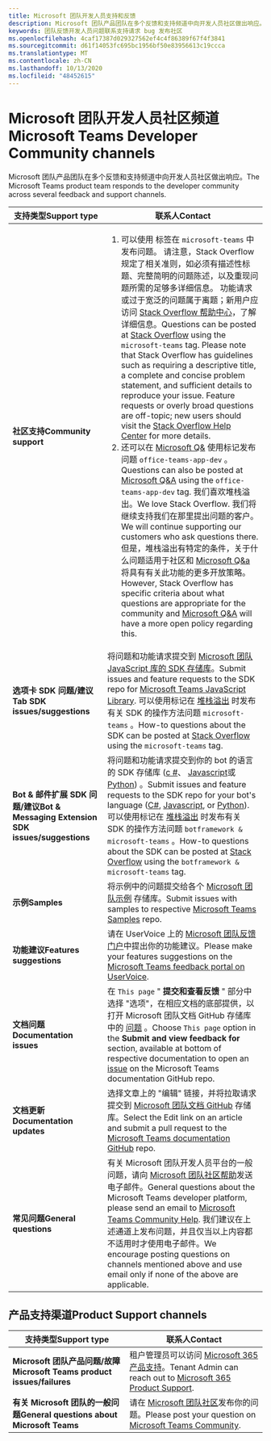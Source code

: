 ```yaml
---
title: Microsoft 团队开发人员支持和反馈
description: Microsoft 团队产品团队在多个反馈和支持频道中向开发人员社区做出响应。
keywords: 团队反馈开发人员问题联系支持请求 bug 发布社区
ms.openlocfilehash: 4caf17387d029327562ef4c4f86389f67f4f3841
ms.sourcegitcommit: d61f14053fc695bc1956bf50e83956613c19ccca
ms.translationtype: MT
ms.contentlocale: zh-CN
ms.lasthandoff: 10/13/2020
ms.locfileid: "48452615"
---
```

# <a name="microsoft-teams-developer-community-channels"></a><span data-ttu-id="99555-104">Microsoft 团队开发人员社区频道</span><span class="sxs-lookup"><span data-stu-id="99555-104">Microsoft Teams Developer Community channels</span></span>

<span data-ttu-id="99555-105">Microsoft 团队产品团队在多个反馈和支持频道中向开发人员社区做出响应。</span><span class="sxs-lookup"><span data-stu-id="99555-105">The Microsoft Teams product team responds to the developer community across several feedback and support channels.</span></span>


|            <span data-ttu-id="99555-106">**支持类型**</span><span class="sxs-lookup"><span data-stu-id="99555-106">**Support type**</span></span>            |               <span data-ttu-id="99555-107">**联系人**</span><span class="sxs-lookup"><span data-stu-id="99555-107">**Contact**</span></span>                                                                                  |
|-----------------------------------------------------|---------------------------------------------------------------------------------------------------------------------------------------------------------------------------------------------------------------------------------------------------------------------------------------------------------------------------------------------------------------------------------------------------------------------------------------------------------------------------------------------------|
|         <span data-ttu-id="99555-108">**社区支持**</span><span class="sxs-lookup"><span data-stu-id="99555-108">**Community support**</span></span>          |<ol><li> <span data-ttu-id="99555-p101">可以使用 [](https://stackoverflow.com/questions/tagged/microsoft-teams) 标签在 `microsoft-teams` 中发布问题。 请注意，Stack Overflow 规定了相关准则，如必须有描述性标题、完整简明的问题陈述，以及重现问题所需的足够多详细信息。 功能请求或过于宽泛的问题属于离题；新用户应访问 [Stack Overflow 帮助中心](https://stackoverflow.com/help/how-to-ask)，了解详细信息。</span><span class="sxs-lookup"><span data-stu-id="99555-p101">Questions can be posted at [Stack Overflow](https://stackoverflow.com/questions/tagged/microsoft-teams) using the `microsoft-teams` tag. Please note that Stack Overflow has guidelines such as requiring a descriptive title, a complete and concise problem statement, and sufficient details to reproduce your issue. Feature requests or overly broad questions are off-topic; new users should visit the [Stack Overflow Help Center](https://stackoverflow.com/help/how-to-ask) for more details. </span></span></li>                                                                                                                                                                       <li> <span data-ttu-id="99555-112">还可以在 [Microsoft Q&](/answers/topics/office-teams-app-dev.html) 使用标记发布问题 `office-teams-app-dev` 。</span><span class="sxs-lookup"><span data-stu-id="99555-112">Questions can also be posted at [Microsoft Q&A](/answers/topics/office-teams-app-dev.html) using the `office-teams-app-dev` tag.</span></span> <span data-ttu-id="99555-113">我们喜欢堆栈溢出。</span><span class="sxs-lookup"><span data-stu-id="99555-113">We love Stack Overflow.</span></span> <span data-ttu-id="99555-114">我们将继续支持我们在那里提出问题的客户。</span><span class="sxs-lookup"><span data-stu-id="99555-114">We will continue supporting our customers who ask questions there.</span></span> <span data-ttu-id="99555-115">但是，堆栈溢出有特定的条件，关于什么问题适用于社区和 [Microsoft Q&a](/answers/topics/office-teams-app-dev.html) 将具有有关此功能的更多开放策略。</span><span class="sxs-lookup"><span data-stu-id="99555-115">However, Stack Overflow has specific criteria about what questions are appropriate for the community and [Microsoft Q&A](/answers/topics/office-teams-app-dev.html) will have a more open policy regarding this.</span></span>  </li> </ol>                                                                                                  |
|        <span data-ttu-id="99555-116">**选项卡 SDK 问题/建议**</span><span class="sxs-lookup"><span data-stu-id="99555-116">**Tab SDK issues/suggestions**</span></span>        |  <span data-ttu-id="99555-117">将问题和功能请求提交到 [Microsoft 团队 JavaScript 库的 SDK 存储库](https://github.com/OfficeDev/microsoft-teams-library-js/issues)。</span><span class="sxs-lookup"><span data-stu-id="99555-117">Submit issues and feature requests to the SDK repo for [Microsoft Teams JavaScript Library](https://github.com/OfficeDev/microsoft-teams-library-js/issues).</span></span> <span data-ttu-id="99555-118">可以使用标记在 [堆栈溢出](https://stackoverflow.com/questions/tagged/microsoft-teams) 时发布有关 SDK 的操作方法问题 `microsoft-teams` 。</span><span class="sxs-lookup"><span data-stu-id="99555-118">How-to questions about the SDK can be posted at [Stack Overflow](https://stackoverflow.com/questions/tagged/microsoft-teams) using the `microsoft-teams` tag.</span></span>                                                                                                                                                                                                                       |
|            <span data-ttu-id="99555-119">**Bot & 邮件扩展 SDK 问题/建议**</span><span class="sxs-lookup"><span data-stu-id="99555-119">**Bot & Messaging Extension SDK issues/suggestions**</span></span>             |       <span data-ttu-id="99555-120">将问题和功能请求提交到你的 bot 的语言的 SDK 存储库 ([c #](https://github.com/Microsoft/botbuilder-dotnet/)、 [Javascript](https://github.com/Microsoft/botbuilder-js)或 [Python](https://github.com/Microsoft/botbuilder-python)) 。</span><span class="sxs-lookup"><span data-stu-id="99555-120">Submit issues and feature requests to the SDK repo for your bot's language ([C#](https://github.com/Microsoft/botbuilder-dotnet/), [Javascript](https://github.com/Microsoft/botbuilder-js), or [Python](https://github.com/Microsoft/botbuilder-python)).</span></span> <span data-ttu-id="99555-121">可以使用标记在 [堆栈溢出](https://stackoverflow.com/questions/tagged/botframework%20microsoft-teams) 时发布有关 SDK 的操作方法问题 `botframework & microsoft-teams` 。</span><span class="sxs-lookup"><span data-stu-id="99555-121">How-to questions about the SDK can be posted at [Stack Overflow](https://stackoverflow.com/questions/tagged/botframework%20microsoft-teams) using the `botframework & microsoft-teams` tag.</span></span>                                                                                            |
| <span data-ttu-id="99555-122">**示例**</span><span class="sxs-lookup"><span data-stu-id="99555-122">**Samples**</span></span> |             <span data-ttu-id="99555-123">将示例中的问题提交给各个 [Microsoft 团队示例](/microsoftteams/platform/tutorials/code-samples) 存储库。</span><span class="sxs-lookup"><span data-stu-id="99555-123">Submit issues with samples to respective [Microsoft Teams Samples](/microsoftteams/platform/tutorials/code-samples) repo.</span></span>                                                                                                                                                                                            |
| <span data-ttu-id="99555-124">**功能建议**</span><span class="sxs-lookup"><span data-stu-id="99555-124">**Features suggestions**</span></span>             |      <span data-ttu-id="99555-125">请在 UserVoice 上的 [Microsoft 团队反馈门户](https://microsoftteams.uservoice.com/forums/555103-public-preview/category/182881-developer-platform)中提出你的功能建议。</span><span class="sxs-lookup"><span data-stu-id="99555-125">Please make your features suggestions on the [Microsoft Teams feedback portal on UserVoice](https://microsoftteams.uservoice.com/forums/555103-public-preview/category/182881-developer-platform).</span></span>                                                                                                                                                            |
|        <span data-ttu-id="99555-126">**文档问题**</span><span class="sxs-lookup"><span data-stu-id="99555-126">**Documentation issues**</span></span>        |                                                                                                                                                                      <span data-ttu-id="99555-127">在 `This page` " **提交和查看反馈** " 部分中选择 "选项"，在相应文档的底部提供，以打开 Microsoft 团队文档 GitHub 存储库中的 [问题](https://github.com/MicrosoftDocs/msteams-docs/issues) 。</span><span class="sxs-lookup"><span data-stu-id="99555-127">Choose `This page` option in the **Submit and view feedback for** section, available at bottom of respective documentation to open an [issue](https://github.com/MicrosoftDocs/msteams-docs/issues) on the Microsoft Teams documentation GitHub repo.</span></span>                                                                                                                                                                      |
|       <span data-ttu-id="99555-128">**文档更新**</span><span class="sxs-lookup"><span data-stu-id="99555-128">**Documentation updates**</span></span>        | <span data-ttu-id="99555-129">选择文章上的 "编辑" 链接，并将拉取请求提交到 [Microsoft 团队文档 GitHub](https://github.com/MicrosoftDocs/msteams-docs) 存储库。</span><span class="sxs-lookup"><span data-stu-id="99555-129">Select the Edit link on an article and submit a pull request to the [Microsoft Teams documentation GitHub](https://github.com/MicrosoftDocs/msteams-docs) repo.</span></span>                                                                                                                                                                      |
|          <span data-ttu-id="99555-130">**常见问题**</span><span class="sxs-lookup"><span data-stu-id="99555-130">**General questions**</span></span>         |          <span data-ttu-id="99555-131">有关 Microsoft 团队开发人员平台的一般问题，请向 [Microsoft 团队社区帮助](mailto:microsoftteamsdev@microsoft.com)发送电子邮件。</span><span class="sxs-lookup"><span data-stu-id="99555-131">General questions about the Microsoft Teams developer platform, please send an email to [Microsoft Teams Community Help](mailto:microsoftteamsdev@microsoft.com).</span></span> <span data-ttu-id="99555-132">我们建议在上述通道上发布问题，并且仅当以上内容都不适用时才使用电子邮件。</span><span class="sxs-lookup"><span data-stu-id="99555-132">We encourage posting questions on channels mentioned above and use email only if none of the above are applicable.</span></span>                                                                                                                                                                          |

## <a name="product-support-channels"></a><span data-ttu-id="99555-133">产品支持渠道</span><span class="sxs-lookup"><span data-stu-id="99555-133">Product Support channels</span></span>
|            <span data-ttu-id="99555-134">**支持类型**</span><span class="sxs-lookup"><span data-stu-id="99555-134">**Support type**</span></span>            |               <span data-ttu-id="99555-135">**联系人**</span><span class="sxs-lookup"><span data-stu-id="99555-135">**Contact**</span></span>                                                                                  |
|-----------------------------------------------------|---------------------------------------------------------------------------------------------------------------------------------------------------------------------------------------------------------------------------------------------------------------------------------------------------------------------------------------------------------------------------------------------------------------------------------------------------------------------------------------------------|
|         <span data-ttu-id="99555-136">**Microsoft 团队产品问题/故障**</span><span class="sxs-lookup"><span data-stu-id="99555-136">**Microsoft Teams product issues/failures**</span></span>          | <span data-ttu-id="99555-137">租户管理员可以访问 [Microsoft 365 产品支持](/microsoft-365/admin/contact-support-for-business-products)。</span><span class="sxs-lookup"><span data-stu-id="99555-137">Tenant Admin can reach out to [Microsoft 365 Product Support](/microsoft-365/admin/contact-support-for-business-products).</span></span>                                                            |
|        <span data-ttu-id="99555-138">**有关 Microsoft 团队的一般问题**</span><span class="sxs-lookup"><span data-stu-id="99555-138">**General questions about Microsoft Teams**</span></span>        |  <span data-ttu-id="99555-139">请在 [Microsoft 团队社区](https://answers.microsoft.com/en-us/msteams/forum)发布你的问题。</span><span class="sxs-lookup"><span data-stu-id="99555-139">Please post your question on [Microsoft Teams Community](https://answers.microsoft.com/en-us/msteams/forum).</span></span>               |                                                                                                                                                         
